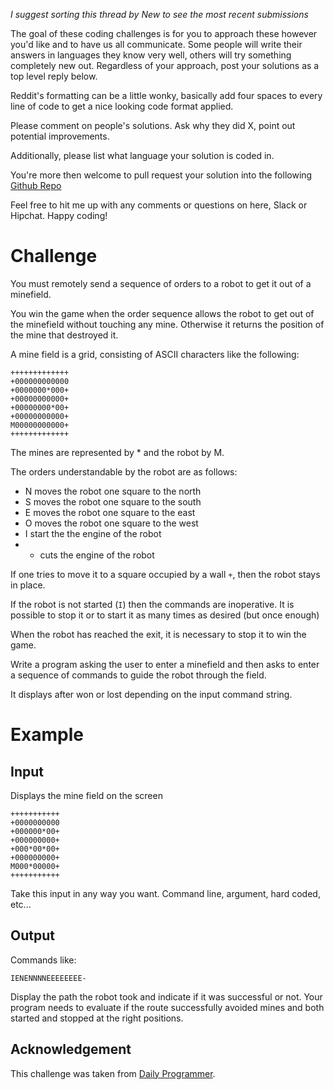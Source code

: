 _I suggest sorting this thread by *New* to see the most recent submissions_

The goal of these coding challenges is for you to approach these however you'd like and to have us all communicate. Some people will write their answers in languages they know very well, others will try something completely new out. Regardless of your approach, post your solutions as a top level reply below.

Reddit's formatting can be a little wonky, basically add four spaces to every line of code to get a nice looking code format applied.

Please comment on people's solutions. Ask why they did X, point out potential improvements.

Additionally, please list what language your solution is coded in.

You're more then welcome to pull request your solution into the following [Github Repo](https://github.com/GregHilston/Code-Foo)

Feel free to hit me up with any comments or questions on here, Slack or Hipchat. Happy coding!

# Challenge

You must remotely send a sequence of orders to a robot to get it out of a minefield.

You win the game when the order sequence allows the robot to get out of the minefield without touching any mine. Otherwise it returns the position of the mine that destroyed it.

A mine field is a grid, consisting of ASCII characters like the following:

    +++++++++++++
    +000000000000
    +0000000*000+
    +00000000000+
    +00000000*00+
    +00000000000+
    M00000000000+
    +++++++++++++

The mines are represented by * and the robot by M.

The orders understandable by the robot are as follows:

* N moves the robot one square to the north
* S moves the robot one square to the south
* E moves the robot one square to the east
* O moves the robot one square to the west
* I start the the engine of the robot
* - cuts the engine of the robot

If one tries to move it to a square occupied by a wall `+`, then the robot stays in place.

If the robot is not started (`I`) then the commands are inoperative.
It is possible to stop it or to start it as many times as desired (but once enough)

When the robot has reached the exit, it is necessary to stop it to win the game.

Write a program asking the user to enter a minefield and then asks to enter a sequence of commands to guide the robot through the field.

It displays after won or lost depending on the input command string.

# Example

## Input

Displays the mine field on the screen


    +++++++++++
    +0000000000
    +000000*00+
    +000000000+
    +000*00*00+
    +000000000+
    M000*00000+
    +++++++++++

Take this input in any way you want. Command line, argument, hard coded, etc...

## Output

Commands like:

    IENENNNNEEEEEEEE-

Display the path the robot took and indicate if it was successful or not. Your program needs to evaluate if the route successfully avoided mines and both started and stopped at the right positions.

## Acknowledgement

This challenge was taken from [Daily Programmer](https://www.reddit.com/r/dailyprogrammer/comments/7d4yoe/20171114_challenge_340_intermediate_walk_in_a/).
